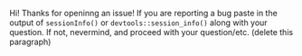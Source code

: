 Hi! Thanks for openinng an issue!  If you are reporting a bug paste in the output of `sessionInfo()` or `devtools::session_info()` along with your question. If not,
nevermind, and proceed with your question/etc. (delete this paragraph)
